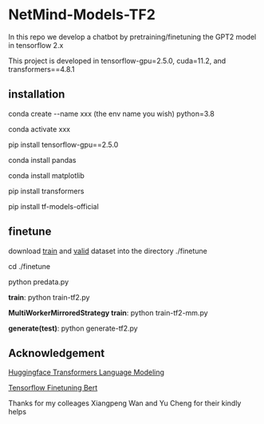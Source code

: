 # NetMind-Models-TF2
In this repo we develop a chatbot by pretraining/finetuning the GPT2 model in tensorflow 2.x

This project is developed in tensorflow-gpu=2.5.0, cuda=11.2, and transformers==4.8.1

## installation ##
conda create --name xxx (the env name you wish) python=3.8

conda activate xxx

pip install tensorflow-gpu==2.5.0

conda install pandas

conda install matplotlib

pip install transformers

pip install tf-models-official


## finetune ##
download [train](https://drive.google.com/file/d/1urLZaI8NlnQwQsH_dKPItDWcSyFqw4oP/view?usp=sharing) and [valid](https://drive.google.com/file/d/1g107ztO3fyf2Y-wEaZ6JkgdgM4WGvNxy/view?usp=sharing) dataset into the directory ./finetune

cd ./finetune

python predata.py

**train**: python train-tf2.py

**MultiWorkerMirroredStrategy train**: python train-tf2-mm.py

**generate(test)**: python generate-tf2.py

## Acknowledgement ##
[Huggingface Transformers Language Modeling](https://github.com/huggingface/transformers/blob/master/examples/tensorflow/language-modeling/run_clm.py)

[Tensorflow Finetuning Bert](https://www.tensorflow.org/official_models/fine_tuning_bert) 

Thanks for my colleages Xiangpeng Wan and Yu Cheng for their kindly helps
